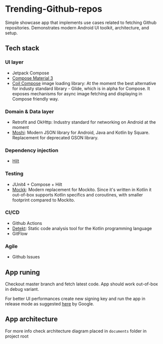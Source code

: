 # Trending-Github-repos

Simple showcase app that implements use cases related to fetching Github repositories. 
Demonstrates modern Android UI toolkit, architecture, and setup.

## Tech stack
### UI layer
- Jetpack Compose 
- [Compose Material 3](https://developer.android.com/jetpack/androidx/releases/compose-material3)
- [Coil Compose](https://coil-kt.github.io/coil/compose/) image loading library: At the moment the best alternative for industy standard library - Glide, which is in alpha for Compose.
It exposes mechanisms for async image fetching and displaying in Compose friendly way. 

### Domain & Data layer
- Retrofit and OkHttp: Industry standard for networking on Android at the moment
- [Moshi](https://github.com/square/moshi): Modern JSON library for Android, Java and Kotlin by Square. Replacement for deprecated GSON library. 

### Dependency injection
- [Hilt](https://developer.android.com/training/dependency-injection/hilt-android)

### Testing
- JUnit4 + Compose + Hilt
- [Mockk](https://github.com/mockk/mockk): Modern replacement for Mockito. Since it's written in Kotlin it out-of-box supports Kotlin specifics and coroutines, with smaller footprint compared to Mockito.

### CI/CD
- Github Actions
- [Detekt](https://detekt.dev/docs/intro/): Static code analysis tool for the Kotlin programming language
- GitFlow

### Agile
- Github Issues

## App runing
Checkout master branch and fetch latest code. App should work out-of-box in debug variant. 

For better UI performances create new signing key and run the app in release mode as suggested [here](https://developer.android.com/jetpack/compose/performance#build-release) by Google.

## App architecture
For more info check architecture diagram placed in `documents` folder in project root
